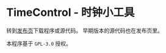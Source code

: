 # TimeControl - 时钟小工具


转到[发布页](https://github.com/cjhdevact/TimeControl/releases)下载程序或源代码。
早期版本的源代码也在发布页里。


本程序基于 `GPL-3.0` 授权。
